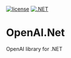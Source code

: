 [![license](https://img.shields.io/badge/license-MIT-blue.svg)](https://github.com/arco-design/arco-design/blob/main/LICENSE) [![.NET](https://github.com/jodendaal/OpenAI.Net/actions/workflows/dotnet-desktop.yml/badge.svg?branch=main)](https://github.com/jodendaal/OpenAI.Net/actions/workflows/dotnet-desktop.yml) 

# OpenAI.Net
OpenAI library for .NET
